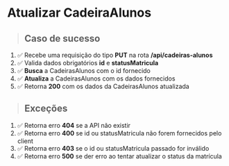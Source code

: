 # Atualizar CadeiraAlunos

> ## Caso de sucesso

1. ✅ Recebe uma requisição do tipo **PUT** na rota **/api/cadeiras-alunos**
2. ✅ Valida dados obrigatórios **id** e **statusMatricula**
3. ✅ **Busca** a CadeirasAlunos com o id fornecido
4. ✅ **Atualiza** a CadeirasAlunos com os dados fornecidos
5. ✅ Retorna **200** com os dados da CadeirasAlunos atualizada

> ## Exceções

1. ✅ Retorna erro **404** se a API não existir
2. ✅ Retorna erro **400** se id ou statusMatricula não forem fornecidos pelo client
3. ✅ Retorna erro **403** se o id ou statusMatricula passado for inválido
4. ✅ Retorna erro **500** se der erro ao tentar atualizar o status da matrícula